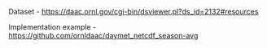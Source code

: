 
Dataset - https://daac.ornl.gov/cgi-bin/dsviewer.pl?ds_id=2132#resources

Implementation example - https://github.com/ornldaac/daymet_netcdf_season-avg
